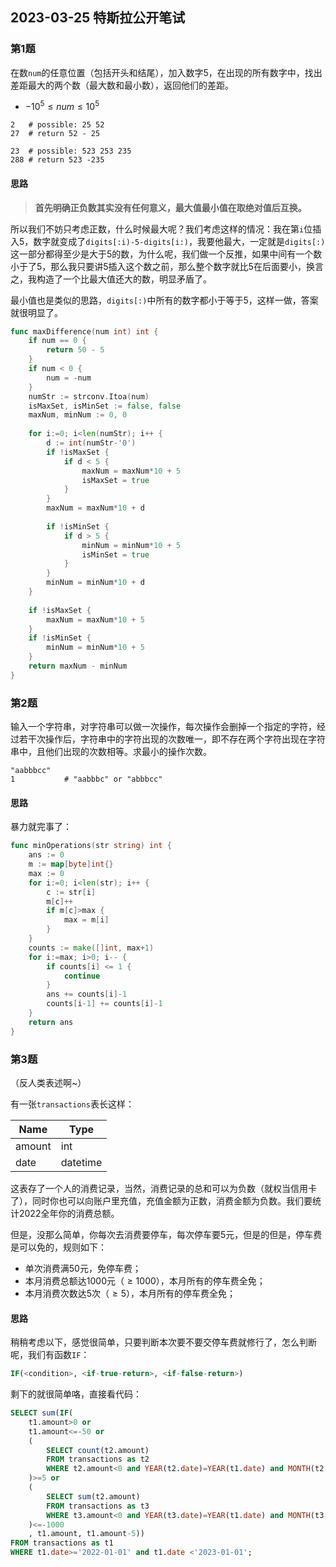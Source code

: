 ## 2023-03-25 特斯拉公开笔试



### 第1题

在数`num`的任意位置（包括开头和结尾），加入数字5，在出现的所有数字中，找出差距最大的两个数（最大数和最小数），返回他们的差距。

- $-10^5 \le num \le 10^5$

```shell
2	# possible: 25 52
27 	# return 52 - 25
```

``` shell
23	# possible: 523 253 235
288	# return 523 -235
```

#### 思路

> **首先明确正负数其实没有任何意义，最大值最小值在取绝对值后互换。**

所以我们不妨只考虑正数，什么时候最大呢？我们考虑这样的情况：我在第`i`位插入5，数字就变成了`digits[:i)-5-digits[i:)`，我要他最大，一定就是`digits[:)`这一部分都得至少是大于5的数，为什么呢，我们做一个反推，如果中间有一个数小于了5，那么我只要讲5插入这个数之前，那么整个数字就比5在后面要小，换言之，我构造了一个比最大值还大的数，明显矛盾了。

最小值也是类似的思路，`digits[:)`中所有的数字都小于等于5，这样一做，答案就很明显了。

```go
func maxDifference(num int) int {
    if num == 0 {
        return 50 - 5
    }
    if num < 0 {
        num = -num
    }
    numStr := strconv.Itoa(num)
    isMaxSet, isMinSet := false, false
    maxNum, minNum := 0, 0
    
    for i:=0; i<len(numStr); i++ {
        d := int(numStr-'0')
        if !isMaxSet {
            if d < 5 {
                maxNum = maxNum*10 + 5
                isMaxSet = true
            }
        }
        maxNum = maxNum*10 + d
        
        if !isMinSet {
            if d > 5 {
                minNum = minNum*10 + 5
                isMinSet = true
            }
        }
        minNum = minNum*10 + d
    }
    
    if !isMaxSet {
        maxNum = maxNum*10 + 5
    }
    if !isMinSet {
        minNum = minNum*10 + 5
    }
    return maxNum - minNum
}
```



### 第2题

输入一个字符串，对字符串可以做一次操作，每次操作会删掉一个指定的字符，经过若干次操作后，字符串中的字符出现的次数唯一，即不存在两个字符出现在字符串中，且他们出现的次数相等。求最小的操作次数。

```shell
"aabbbcc"
1			# "aabbbc" or "abbbcc"
```

#### 思路

暴力就完事了：

```go
func minOperations(str string) int {
    ans := 0
    m := map[byte]int{}
    max := 0
    for i:=0; i<len(str); i++ {
        c := str[i]
        m[c]++
        if m[c]>max {
            max = m[i]
        }
    }
    counts := make([]int, max+1)
    for i:=max; i>0; i-- {
        if counts[i] <= 1 {
            continue
        }
        ans += counts[i]-1
        counts[i-1] += counts[i]-1
    }
    return ans
}
```



### 第3题

（反人类表述啊~）

有一张`transactions`表长这样：

| Name   | Type     |
| ------ | -------- |
| amount | int      |
| date   | datetime |

这表存了一个人的消费记录，当然，消费记录的总和可以为负数（就权当信用卡了），同时你也可以向账户里充值，充值金额为正数，消费金额为负数。我们要统计2022全年你的消费总额。

但是，没那么简单，你每次去消费要停车，每次停车要5元，但是的但是，停车费是可以免的，规则如下：

- 单次消费满50元，免停车费；
- 本月消费总额达1000元（$\ge 1000$），本月所有的停车费全免；
- 本月消费次数达5次（$\ge 5$），本月所有的停车费全免；

#### 思路

稍稍考虑以下，感觉很简单，只要判断本次要不要交停车费就修行了，怎么判断呢，我们有函数`IF`：

```sql
IF(<condition>, <if-true-return>, <if-false-return>)
```

剩下的就很简单咯，直接看代码：

```sql
SELECT sum(IF(
    t1.amount>0 or
    t1.amount<=-50 or
    (
        SELECT count(t2.amount) 
	    FROM transactions as t2
    	WHERE t2.amount<0 and YEAR(t2.date)=YEAR(t1.date) and MONTH(t2.date)=MONTH(t1.date)
    )>=5 or
    (
        SELECT sum(t2.amount) 
	    FROM transactions as t3
    	WHERE t3.amount<0 and YEAR(t3.date)=YEAR(t1.date) and MONTH(t3.date)=MONTH(t1.date)
    )<=-1000
    , t1.amount, t1.amount-5))
FROM transactions as t1
WHERE t1.date>='2022-01-01' and t1.date <'2023-01-01';
```

